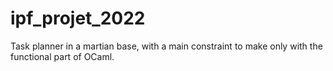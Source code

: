 # ipf_projet_2022
Task planner in a martian base, with a main constraint to make only with the functional part of OCaml.
